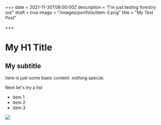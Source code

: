 +++
date = 2021-11-30T08:00:00Z
description = "I'm just testing forestry out"
draft = true
image = "/images/portfolio/item-3.png"
title = "My Test Post"

+++
# My H1 Title

## My subtitle 

here is just some basic content. nothing special.

Next let's try a list

* item 1
* item 2
* item 3

![](/images/blog/post-4.jpg)